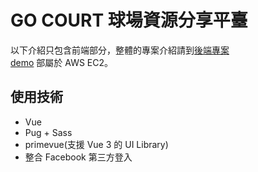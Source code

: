 # GO COURT 球場資源分享平臺
以下介紹只包含前端部分，整體的專案介紹請到[後端專案](https://github.com/xu3cl40122/go-court-service)  
[demo](https://tom-lee.site/) 部屬於 AWS EC2。


## 使用技術
*  Vue
*  Pug + Sass
*  primevue(支援 Vue 3 的 UI Library)
*  整合 Facebook 第三方登入




